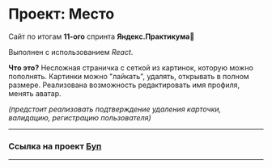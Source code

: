 # Проект: Место

Сайт по итогам **11-ого** спринта **Яндекс.Практикума**:purple_heart:

Выполнен с использованием _React_.

**Что это?** Несложная страничка с сеткой из картинок, которую можно пополнять. Картинки можно "лайкать", удалять, открывать в полном размере. Реализована возможность редактировать имя профиля, менять аватар.

_(предстоит реализовать подтверждение удаления карточки, валидацию, регистрацию пользователя)_

---

### **Ссылка на проект** [Буп](https://weilingeria.github.io/mesto-react/)

---
